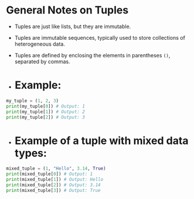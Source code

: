 # General Notes on Tuples

- Tuples are just like lists, but they are immutable.
- Tuples are immutable sequences, typically used to store collections of heterogeneous data.
- Tuples are defined by enclosing the elements in parentheses `()`, separated by commas.

- # Example:
```python
my_tuple = (1, 2, 3)
print(my_tuple[0]) # Output: 1
print(my_tuple[1]) # Output: 2
print(my_tuple[2]) # Output: 3
```
- # Example of a tuple with mixed data types:
```python
mixed_tuple = (1, "Hello", 3.14, True)
print(mixed_tuple[0]) # Output: 1
print(mixed_tuple[1]) # Output: Hello
print(mixed_tuple[2]) # Output: 3.14
print(mixed_tuple[3]) # Output: True
```